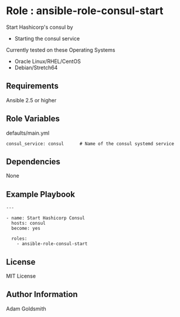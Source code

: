Role : ansible-role-consul-start
================================

Start Hashicorp's consul by
* Starting the consul service

Currently tested on these Operating Systems
* Oracle Linux/RHEL/CentOS
* Debian/Stretch64

Requirements
------------

Ansible 2.5 or higher

Role Variables
--------------

defaults/main.yml
```
consul_service: consul		# Name of the consul systemd service
```

Dependencies
------------

None

Example Playbook
----------------

```
---

- name: Start Hashicorp Consul
  hosts: consul
  become: yes

  roles:
    - ansible-role-consul-start
```

License
-------

MIT License

Author Information
------------------

Adam Goldsmith

